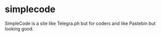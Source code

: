 # simplecode
SimpleCode is a site like Telegra.ph but for coders and like Pastebin but looking good.
